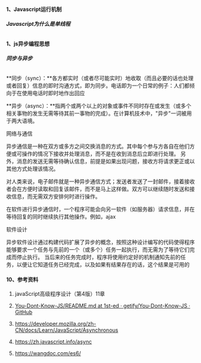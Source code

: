 #### 1、Javascript运行机制

###### **Javascript为什么是单线程**

#### 1、js异步编程思想

###### **同步与异步**

**同步（sync）：**各方都实时（或者尽可能实时）地收取（而且必要的话也处理或者回复）信息的即时沟通方式，即为同步。电话即为一个日常的例子：人们都倾向于在使用电话时即时地作出回应

**异步（async）：**指两个或两个以上的对象或事件不同时存在或发生（或多个相关事物的发生无需等待其前一事物的完成）。在计算机技术中，"异步"一词被用于两大语境。

网络与通信

异步通信是一种在双方或多方之间交换消息的方式。其中每个参与方各自在他们方便或可操作的情况下接收并处理消息，而不是在收到消息后立即进行处理。 另外，消息的发送无需等待确认信息，前提是如果出现问题，接收方将请求更正或以其他方式处理该情况。

对人类来说，电子邮件就是一种异步通信方式；发送者发送了一封邮件，接着接收者会在方便时读取和回复该邮件，而不是马上这样做。双方可以继续随时发送和接收信息，而无需双方安排何时进行操作。

在软件进行异步通信时，一个程序可能会向另一软件（如服务器）请求信息，并在等待回复的同时继续执行其他操作。例如，ajax

软件设计

异步软件设计通过构建代码扩展了异步的概念，按照这种设计编写的代码使得程序能够要求一个任务与先前的一个（或多个）任务一起执行，而无需为了等待它们完成而停止执行。 当后来的任务完成时，程序将使用约定好的机制通知先前的任务，以便让它知道任务已经完成，以及如果有结果存在的话，这个结果是可用的

#### 10、参考资料

1. javaScript高级程序设计（第4版）11章 

2. [You-Dont-Know-JS/README.md at 1st-ed · getify/You-Dont-Know-JS · GitHub](https://github.com/getify/You-Dont-Know-JS/blob/1st-ed/async%20&%20performance/README.md#you-dont-know-js-async--performance---1st-edition)

3. https://developer.mozilla.org/zh-CN/docs/Learn/JavaScript/Asynchronous

4. https://zh.javascript.info/async

5. https://wangdoc.com/es6/
